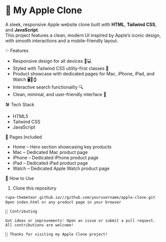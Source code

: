 # 🍏 My Apple Clone

A sleek, responsive Apple website clone built with **HTML**, **Tailwind CSS**, and **JavaScript**.  
This project features a clean, modern UI inspired by Apple’s iconic design, with smooth interactions and a mobile-friendly layout.

✨ Features

- Responsive design for all devices 📱💻  
- Styled with Tailwind CSS utility-first classes 🎨  
- Product showcase with dedicated pages for Mac, iPhone, iPad, and Watch 🖥️📱⌚  
- Interactive search functionality 🔍  
- Clean, minimal, and user-friendly interface 🌟  

🛠️ Tech Stack

- HTML5  
- Tailwind CSS  
- JavaScript  

📄 Pages Included

- Home – Hero section showcasing key products  
- Mac – Dedicated Mac product page  
- iPhone – Dedicated iPhone product page  
- iPad – Dedicated iPad product page  
- Watch – Dedicated Apple Watch product page  

🚀 How to Use

1. Clone this repository  
```bash
rupa-themeteor.github.io///github.com/yourusername/apple-clone.git
Open index.html or any product page in your browser

🤝 Contributing

Got ideas or improvements? Open an issue or submit a pull request.
All contributions are welcome!

🙌 Thanks for visiting my Apple Clone project!


